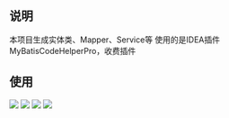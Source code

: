 ## 说明
本项目生成实体类、Mapper、Service等 使用的是IDEA插件MyBatisCodeHelperPro，收费插件

## 使用
![](https://img.cdn.apipost.cn/client/user/0/avatar/748dd95d0520f728a75156a010ed837863e5ecd9814fc.png)
![](https://img.cdn.apipost.cn/client/user/0/avatar/748dd95d0520f728a75156a010ed837863e5ece64a2b6.png)
![](https://img.cdn.apipost.cn/client/user/0/avatar/748dd95d0520f728a75156a010ed837863e5ecf510b84.png)
![](https://img.cdn.apipost.cn/client/user/0/avatar/748dd95d0520f728a75156a010ed837863e5ed03d15f9.png)